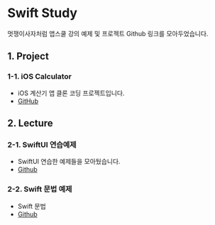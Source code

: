 # Swift Study

멋쟁이사자처럼 앱스쿨 강의 예제 및 프로젝트 Github 링크를 모아두었습니다.


## 1. Project

### 1-1. iOS Calculator

- iOS 계산기 앱 클론 코딩 프로젝트입니다. 
- [GitHub](https://github.com/xohxe/iOS-Calculator)


## 2. Lecture

### 2-1. SwiftUI 연습예제

- SwiftUI 연습한 예제들을 모아뒀습니다.
- [Github](https://github.com/xohxe/SwiftUIPratice)


### 2-2. Swift 문법 예제

- Swift 문법
- [Github](https://github.com/xohxe/likelion)
